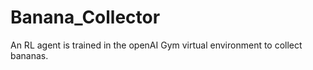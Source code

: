 # Banana_Collector
An RL agent is trained in the openAI Gym virtual environment to collect bananas.
